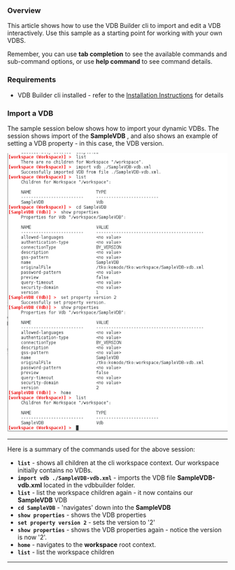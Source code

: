 ### Overview

This article shows how to use the VDB Builder cli to import and edit a VDB interactively.  Use this sample as a starting point for working with your own VDBS.

Remember, you can use __tab completion__ to see the available commands and sub-command options, or use __help command__ to see command details.


### Requirements

* VDB Builder cli installed - refer to the [Installation Instructions](install-cli.md) for details


### Import a VDB

The sample session below shows how to import your dynamic VDBs.  The session shows import of the __SampleVDB__ , and also shows an example of setting a VDB property - in this case, the VDB version.

![Import VDB Session](img/cli-importVDB-session.png)

---
Here is a summary of the commands used for the above session:

* __`list`__ - shows all children at the cli workspace context.  Our workspace initially contains no VDBs.
* __`import vdb ./SampleVDB-vdb.xml`__ - imports the VDB file __SampleVDB-vdb.xml__ located in the vdbbuilder folder.
* __`list`__ - list the workspace children again - it now contains our __SampleVDB__ VDB
* __`cd SampleVDB`__ - 'navigates' down into the __SampleVDB__ 
* __`show properties`__ - shows the VDB properties
* __`set property version 2`__ - sets the version to '2'
* __`show properties`__ - shows the VDB properties again - notice the version is now '2'.
* __`home`__ - navigates to the __workspace__ root context.
* __`list`__ - list the workspace children

---

